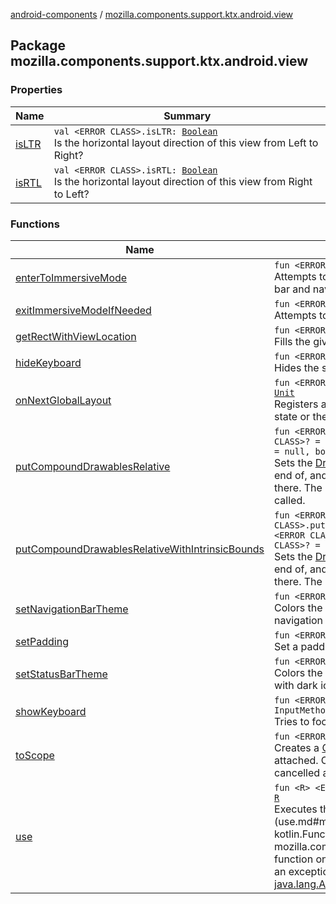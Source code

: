 [android-components](../index.md) / [mozilla.components.support.ktx.android.view](./index.md)

## Package mozilla.components.support.ktx.android.view

### Properties

| Name | Summary |
|---|---|
| [isLTR](is-l-t-r.md) | `val <ERROR CLASS>.isLTR: `[`Boolean`](https://kotlinlang.org/api/latest/jvm/stdlib/kotlin/-boolean/index.html)<br>Is the horizontal layout direction of this view from Left to Right? |
| [isRTL](is-r-t-l.md) | `val <ERROR CLASS>.isRTL: `[`Boolean`](https://kotlinlang.org/api/latest/jvm/stdlib/kotlin/-boolean/index.html)<br>Is the horizontal layout direction of this view from Right to Left? |

### Functions

| Name | Summary |
|---|---|
| [enterToImmersiveMode](enter-to-immersive-mode.md) | `fun <ERROR CLASS>.enterToImmersiveMode(): `[`Unit`](https://kotlinlang.org/api/latest/jvm/stdlib/kotlin/-unit/index.html)<br>Attempts to call immersive mode using the View to hide the status bar and navigation buttons. |
| [exitImmersiveModeIfNeeded](exit-immersive-mode-if-needed.md) | `fun <ERROR CLASS>.exitImmersiveModeIfNeeded(): `[`Unit`](https://kotlinlang.org/api/latest/jvm/stdlib/kotlin/-unit/index.html)<br>Attempts to come out from immersive mode using the View. |
| [getRectWithViewLocation](get-rect-with-view-location.md) | `fun <ERROR CLASS>.getRectWithViewLocation(): <ERROR CLASS>`<br>Fills the given [Rect](#) with data about location view in the window. |
| [hideKeyboard](hide-keyboard.md) | `fun <ERROR CLASS>.hideKeyboard(): `[`Unit`](https://kotlinlang.org/api/latest/jvm/stdlib/kotlin/-unit/index.html)<br>Hides the soft input window. |
| [onNextGlobalLayout](on-next-global-layout.md) | `fun <ERROR CLASS>.onNextGlobalLayout(callback: () -> `[`Unit`](https://kotlinlang.org/api/latest/jvm/stdlib/kotlin/-unit/index.html)`): `[`Unit`](https://kotlinlang.org/api/latest/jvm/stdlib/kotlin/-unit/index.html)<br>Registers a one-time callback to be invoked when the global layout state or the visibility of views within the view tree changes. |
| [putCompoundDrawablesRelative](put-compound-drawables-relative.md) | `fun <ERROR CLASS>.putCompoundDrawablesRelative(start: <ERROR CLASS>? = null, top: <ERROR CLASS>? = null, end: <ERROR CLASS>? = null, bottom: <ERROR CLASS>? = null): <ERROR CLASS>`<br>Sets the [Drawable](#)s (if any) to appear to the start of, above, to the end of, and below the text. Use `null` if you do not want a Drawable there. The Drawables must already have had [Drawable.setBounds](#) called. |
| [putCompoundDrawablesRelativeWithIntrinsicBounds](put-compound-drawables-relative-with-intrinsic-bounds.md) | `fun <ERROR CLASS>.putCompoundDrawablesRelativeWithIntrinsicBounds(start: <ERROR CLASS>? = null, top: <ERROR CLASS>? = null, end: <ERROR CLASS>? = null, bottom: <ERROR CLASS>? = null): <ERROR CLASS>`<br>Sets the [Drawable](#)s (if any) to appear to the start of, above, to the end of, and below the text. Use `null` if you do not want a Drawable there. The Drawables' bounds will be set to their intrinsic bounds. |
| [setNavigationBarTheme](set-navigation-bar-theme.md) | `fun <ERROR CLASS>.setNavigationBarTheme(color: `[`Int`](https://kotlinlang.org/api/latest/jvm/stdlib/kotlin/-int/index.html)`): `[`Unit`](https://kotlinlang.org/api/latest/jvm/stdlib/kotlin/-unit/index.html)<br>Colors the navigation bar. If the color is light enough, a light navigation bar with dark icons will be used. |
| [setPadding](set-padding.md) | `fun <ERROR CLASS>.setPadding(padding: `[`Padding`](../mozilla.components.support.base.android/-padding/index.md)`): `[`Unit`](https://kotlinlang.org/api/latest/jvm/stdlib/kotlin/-unit/index.html)<br>Set a padding using [Padding](../mozilla.components.support.base.android/-padding/index.md) object. |
| [setStatusBarTheme](set-status-bar-theme.md) | `fun <ERROR CLASS>.setStatusBarTheme(color: `[`Int`](https://kotlinlang.org/api/latest/jvm/stdlib/kotlin/-int/index.html)`): `[`Unit`](https://kotlinlang.org/api/latest/jvm/stdlib/kotlin/-unit/index.html)<br>Colors the status bar. If the color is light enough, a light status bar with dark icons will be used. |
| [showKeyboard](show-keyboard.md) | `fun <ERROR CLASS>.showKeyboard(flags: `[`Int`](https://kotlinlang.org/api/latest/jvm/stdlib/kotlin/-int/index.html)` = InputMethodManager.SHOW_IMPLICIT): `[`Unit`](https://kotlinlang.org/api/latest/jvm/stdlib/kotlin/-unit/index.html)<br>Tries to focus this view and show the soft input window for it. |
| [toScope](to-scope.md) | `fun <ERROR CLASS>.toScope(): CoroutineScope`<br>Creates a [CoroutineScope](#) that is active as long as this [View](#) is attached. Once this [View](#) gets detached this [CoroutineScope](#) gets cancelled automatically. |
| [use](use.md) | `fun <R> <ERROR CLASS>.use(functionBlock: (<ERROR CLASS>) -> `[`R`](use.md#R)`): `[`R`](use.md#R)<br>Executes the given [functionBlock](use.md#mozilla.components.support.ktx.android.view$use(, kotlin.Function1((, mozilla.components.support.ktx.android.view.use.R)))/functionBlock) function on this resource and then closes it down correctly whether an exception is thrown or not. This is inspired by [java.lang.AutoCloseable.use](https://kotlinlang.org/api/latest/jvm/stdlib/kotlin/use.html). |

